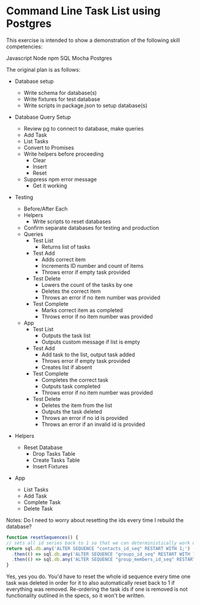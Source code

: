 # Command Line Task List using Postgres

This exercise is intended to show a demonstration of the following skill competencies:

Javascript
Node
npm
SQL
Mocha
Postgres

The original plan is as follows:

- Database setup
  * Write schema for database(s)
  * Write fixtures for test database
  * Write scripts in package.json to setup database(s)

- Database Query Setup
  * Review pg to connect to database, make queries
  * Add Task
  * List Tasks
  * Convert to Promises
  * Write helpers before proceeding
    * Clear
    * Insert
    * Reset
  * Suppress npm error message
    * Get it working

- Testing
  * Before/After Each
  * Helpers
    * Write scripts to reset databases
  * Confirm separate databases for testing and production
  * Queries
    * Test List
      * Returns list of tasks
    * Test Add
      * Adds correct item
      * Increments ID number and count of items
      * Throws error if empty task provided
    * Test Delete
      * Lowers the count of the tasks by one
      * Deletes the correct item
      * Throws an error if no item number was provided
    * Test Complete
      * Marks correct item as completed
      * Throws error if no item number was provided

  <!-- Optional would have to use sinon-->
  - App
    - Test List
      - Outputs the task list
      - Outputs custom message if list is empty
    - Test Add
      - Add task to the list, output task added
      - Throws error if empty task provided
      - Creates list if absent
    - Test Complete
      - Completes the correct task
      - Outputs task completed
      - Throws error if no item number was provided
    - Test Delete
      - Deletes the item from the list
      - Outputs the task deleted
      - Throws an error if no id is provided
      - Throws an error if an invalid id is provided
  <!-- Optional -->

* Helpers
  * Reset Database
    * Drop Tasks Table
    * Create Tasks Table
    * Insert Fixtures

* App
  * List Tasks
  * Add Task
  * Complete Task
  * Delete Task


Notes:
  Do I need to worry about resetting the ids every time I rebuild the database?
  ```javascript
  function resetSequences() {
  // sets all id series back to 1 so that we can deterministically work with ids
  return sql.db.any('ALTER SEQUENCE "contacts_id_seq" RESTART WITH 1;')
    .then(() => sql.db.any('ALTER SEQUENCE "groups_id_seq" RESTART WITH 1;'))
    .then(() => sql.db.any('ALTER SEQUENCE "group_members_id_seq" RESTART WITH 1;'))
}
```
Yes, yes you do. You'd have to reset the whole id sequence every time one task was deleted in order for it to also automatically reset back to 1 if everything was removed. Re-ordering the task ids if one is removed is not functionality outlined in the specs, so it won't be written.

